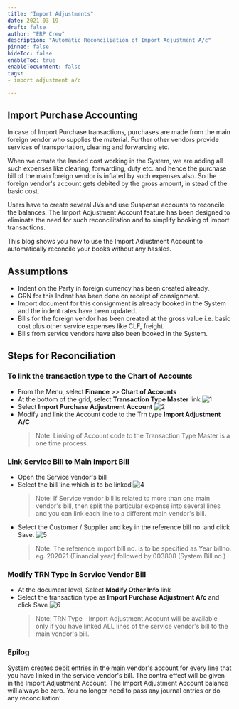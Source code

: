```yaml
---
title: "Import Adjustments"
date: 2021-03-19
draft: false
author: "ERP Crew"
description: "Automatic Reconciliation of Import Adjustment A/c"
pinned: false
hideToc: false
enableToc: true
enableTocContent: false
tags: 
- import adjustment a/c

---
```

## Import Purchase Accounting
In case of Import Purchase transactions, purchases are made from the main foreign vendor who supplies the material. Further other vendors provide services of transportation, clearing and forwarding etc. 

When we create the landed cost working in the System, we are adding all such expenses like clearing, forwarding, duty etc. and hence the purchase bill of the main foreign vendor is inflated by such expenses also. So the foreign vendor's account gets debited by the gross amount, in stead of the basic cost.

Users have to create several JVs and use Suspense accounts to reconcile the balances. The Import Adjustment Account feature has been designed to eliminate the need for such reconcilitation and to simplify booking of import transactions. 

This blog shows you how to use the Import Adjustment Account to automatically reconcile your books without any hassles.

## Assumptions
- Indent on the Party in foreign currency has been created already.
- GRN for this Indent has been done on receipt of consignment.
- Import document for this consignment is already booked in the System and the indent rates have been updated. 
- Bills for the foreign vendor has been created at the gross value i.e. basic cost plus other service expenses like CLF, freight.
- Bills from service vendors have also been booked in the System.

## Steps for Reconciliation
 ### To link the transaction type to the Chart of Accounts
  - From the Menu, select **Finance** >> **Chart of Accounts**
  - At the bottom of the grid, select **Transaction Type Master** link
    ![1](/Import-Adjustments/trntypemstlink.png)
  - Select **Import Purchase Adjustment Account**
    ![2](/Import-Adjustments/trntypemstgrid.png)
  - Modify and link the Account code to the Trn type **Import Adjustment A/C**
    <!-- ![3](/Import-Adjustments/trntypeACC.png) -->
    >Note: Linking of Account code to the Transaction Type Master is a one time process.
    
### Link Service Bill to Main Import Bill
  - Open the Service vendor's bill
  - Select the bill line which is to be linked
    ![4](/Import-Adjustments/servicevendorline.png)
    >Note: If Service vendor bill is related to more than one main vendor's bill, then split the particular expense into several lines and you can link each line to a different main vendor's bill.
  - Select the Customer / Supplier and key in the reference bill no. and click Save.
    ![5](/Import-Adjustments/connectmainbill.png)
    >Note: The reference import bill no. is to be specified as Year billno. eg. 202021 (Financial year) followed by 003808 (System Bill no.)

### Modify TRN Type in Service Vendor Bill
  - At the document level, Select **Modify Other Info** link
  - Select the transaction type as **Import Purchase Adjustment A/c** and click Save
    ![6](/Import-Adjustments/modifyotherinfo.png)
    >Note: TRN Type - Import Adjustment Account will be available only if you have linked ALL lines of the service vendor's bill to the main vendor's bill.

### Epilog
System creates debit entries in the main vendor's account for every line that you have linked in the service vendor's bill.
The contra effect will be given in the Import Adjustment Account.
The Import Adjustment Account balance will always be zero. 
You no longer need to pass any journal entries or do any reconciliation!













